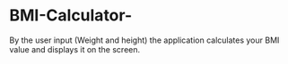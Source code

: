 # BMI-Calculator-
By the user input (Weight and height) the application calculates your BMI value and displays it on the screen.
